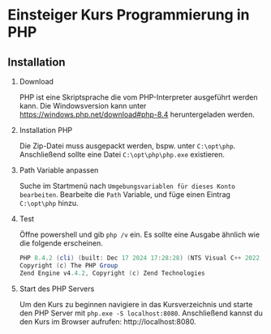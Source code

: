 # Einsteiger Kurs Programmierung in PHP

## Installation
1. Download

   PHP ist eine Skriptsprache die vom PHP-Interpreter ausgeführt werden kann. Die Windowsversion kann unter https://windows.php.net/download#php-8.4 heruntergeladen werden.

1. Installation PHP

   Die Zip-Datei muss ausgepackt werden, bspw. unter `C:\opt\php`. Anschließend sollte eine Datei `C:\opt\php\php.exe` existieren.

1. Path Variable anpassen

   Suche im Startmenü nach `Umgebungsvariablen für dieses Konto bearbeiten`. Bearbeite die `Path` Variable, und füge einen Eintrag `C:\opt\php` hinzu.

1. Test

    Öffne powershell und gib `php /v` ein. Es sollte eine Ausgabe ähnlich wie die folgende erscheinen.
    ```powershell
    PHP 8.4.2 (cli) (built: Dec 17 2024 17:28:28) (NTS Visual C++ 2022 x64)
    Copyright (c) The PHP Group
    Zend Engine v4.4.2, Copyright (c) Zend Technologies
    ```

1. Start des PHP Servers

    Um den Kurs zu beginnen navigiere in das Kursverzeichnis und starte den PHP Server mit `php.exe -S localhost:8080`. Anschließend kannst du den Kurs im Browser aufrufen: http://localhost:8080.


##
